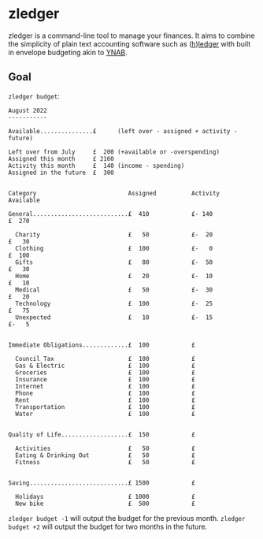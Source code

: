 # zledger

zledger is a command-line tool to manage your finances. It aims to combine the simplicity of plain text accounting software such as ([h](https://github.com/simonmichael/hledger))[ledger](https://github.com/ledger/ledger) with built in envelope budgeting akin to [YNAB](https://www.youneedabudget.com/).

## Goal

`zledger budget`:

```
August 2022
-----------

Available...............£      (left over - assigned + activity - future)

Left over from July     £  200 (+available or -overspending)
Assigned this month     £ 2160
Activity this month     £  140 (income - spending)
Assigned in the future  £  300


Category                          Assigned          Activity          Available

General...........................£  410            £- 140            £  270

  Charity                         £   50            £-  20            £   30
  Clothing                        £  100            £-   0            £  100
  Gifts                           £   80            £-  50            £   30
  Home                            £   20            £-  10            £   10
  Medical                         £   50            £-  30            £   20
  Technology                      £  100            £-  25            £   75
  Unexpected                      £   10            £-  15            £-   5


Immediate Obligations.............£  100            £

  Council Tax                     £  100            £ 
  Gas & Electric                  £  100            £ 
  Groceries                       £  100            £ 
  Insurance                       £  100            £ 
  Internet                        £  100            £ 
  Phone                           £  100            £ 
  Rent                            £  100            £ 
  Transportation                  £  100            £ 
  Water                           £  100            £ 


Quality of Life...................£  150            £ 

  Activities                      £   50            £ 
  Eating & Drinking Out           £   50            £ 
  Fitness                         £   50            £ 


Saving............................£ 1500            £ 

  Holidays                        £ 1000            £ 
  New bike                        £  500            £ 
```

`zledger budget -1` will output the budget for the previous month.
`zledger budget +2` will output the budget for two months in the future.
